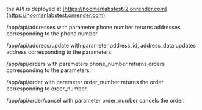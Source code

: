 the API is deployed at [https://hoomanlabstest-2.onrender.com](https://hoomanlabstest.onrender.com)

/app/api/addresses with parameter phone number returns addresses corresponding to the phone number.

/app/api/address/update with parameter address_id, address_data updates address corresponding to the parameters.

/app/api/orders with parameters phone_number returns orders corresponding to the parameters.

/app/api/order with parameter order_number returns the order corresponding to order_number.

/app/api/order/cancel with parameter order_number cancels the order.
